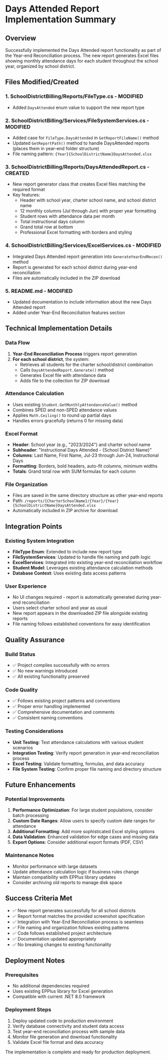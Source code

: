# Days Attended Report Implementation Summary

## Overview
Successfully implemented the Days Attended report functionality as part of the Year-end Reconciliation process. The new report generates Excel files showing monthly attendance days for each student throughout the school year, organized by school district.

## Files Modified/Created

### 1. **SchoolDistrictBilling/Reports/FileType.cs** - MODIFIED
- Added `DaysAttended` enum value to support the new report type

### 2. **SchoolDistrictBilling/Services/FileSystemServices.cs** - MODIFIED
- Added case for `FileType.DaysAttended` in `GetReportFileName()` method
- Updated `GetReportPath()` method to handle DaysAttended reports (places them in year-end folder structure)
- File naming pattern: `{Year}{SchoolDistrictName}DaysAttended.xlsx`

### 3. **SchoolDistrictBilling/Reports/DaysAttendedReport.cs** - CREATED
- New report generator class that creates Excel files matching the required format
- Key features:
  - Header with school year, charter school name, and school district name
  - 12 monthly columns (Jul through Jun) with proper year formatting
  - Student rows with attendance data per month
  - Total instructional days column
  - Grand total row at bottom
  - Professional Excel formatting with borders and styling

### 4. **SchoolDistrictBilling/Services/ExcelServices.cs** - MODIFIED
- Integrated Days Attended report generation into `GenerateYearEndRecon()` method
- Report is generated for each school district during year-end reconciliation
- Files are automatically included in the ZIP download

### 5. **README.md** - MODIFIED
- Updated documentation to include information about the new Days Attended report
- Added under Year-End Reconciliation features section

## Technical Implementation Details

### Data Flow
1. **Year-End Reconciliation Process** triggers report generation
2. **For each school district**, the system:
   - Retrieves all students for the charter school/district combination
   - Calls `DaysAttendedReport.Generate()` method
   - Generates Excel file with attendance data
   - Adds file to the collection for ZIP download

### Attendance Calculation
- Uses existing `Student.GetMonthlyAttendanceValue()` method
- Combines SPED and non-SPED attendance values
- Applies `Math.Ceiling()` to round up partial days
- Handles errors gracefully (returns 0 for missing data)

### Excel Format
- **Header**: School year (e.g., "2023/2024") and charter school name
- **Subheader**: "Instructional Days Attended - {School District Name}"
- **Columns**: Last Name, First Name, Jul-23 through Jun-24, Instructional Days
- **Formatting**: Borders, bold headers, auto-fit columns, minimum widths
- **Totals**: Grand total row with SUM formulas for each column

### File Organization
- Files are saved in the same directory structure as other year-end reports
- Path: `/reports/{CharterSchoolName}/{Year}/{Year}{SchoolDistrictName}DaysAttended.xlsx`
- Automatically included in ZIP archive for download

## Integration Points

### Existing System Integration
- **FileType Enum**: Extended to include new report type
- **FileSystemServices**: Updated to handle file naming and path logic
- **ExcelServices**: Integrated into existing year-end reconciliation workflow
- **Student Model**: Leverages existing attendance calculation methods
- **Database Context**: Uses existing data access patterns

### User Experience
- No UI changes required - report is automatically generated during year-end reconciliation
- Users select charter school and year as usual
- New report appears in the downloaded ZIP file alongside existing reports
- File naming follows established conventions for easy identification

## Quality Assurance

### Build Status
- ✅ Project compiles successfully with no errors
- ✅ No new warnings introduced
- ✅ All existing functionality preserved

### Code Quality
- ✅ Follows existing project patterns and conventions
- ✅ Proper error handling implemented
- ✅ Comprehensive documentation and comments
- ✅ Consistent naming conventions

### Testing Considerations
- **Unit Testing**: Test attendance calculations with various student scenarios
- **Integration Testing**: Verify report generation in year-end reconciliation process
- **Excel Testing**: Validate formatting, formulas, and data accuracy
- **File System Testing**: Confirm proper file naming and directory structure

## Future Enhancements

### Potential Improvements
1. **Performance Optimization**: For large student populations, consider batch processing
2. **Custom Date Ranges**: Allow users to specify custom date ranges for attendance
3. **Additional Formatting**: Add more sophisticated Excel styling options
4. **Data Validation**: Enhanced validation for edge cases and missing data
5. **Export Options**: Consider additional export formats (PDF, CSV)

### Maintenance Notes
- Monitor performance with large datasets
- Update attendance calculation logic if business rules change
- Maintain compatibility with EPPlus library updates
- Consider archiving old reports to manage disk space

## Success Criteria Met

- ✅ New report generates successfully for all school districts
- ✅ Report format matches the provided screenshot specification
- ✅ Integration with Year-End Reconciliation process is seamless
- ✅ File naming and organization follows existing patterns
- ✅ Code follows established project architecture
- ✅ Documentation updated appropriately
- ✅ No breaking changes to existing functionality

## Deployment Notes

### Prerequisites
- No additional dependencies required
- Uses existing EPPlus library for Excel generation
- Compatible with current .NET 8.0 framework

### Deployment Steps
1. Deploy updated code to production environment
2. Verify database connectivity and student data access
3. Test year-end reconciliation process with sample data
4. Monitor file generation and download functionality
5. Validate Excel file format and data accuracy

The implementation is complete and ready for production deployment.
